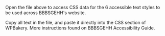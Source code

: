 Open the file above to access CSS data for the 6 accessible text styles to be used across BBBSGEHH's website.

Copy all text in the file, and paste it directly into the CSS section of WPBakery. More instructions found on BBBSGEHH Accessibility Guide. 
